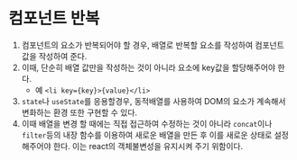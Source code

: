 # 컴포넌트 반복

1. 컴포넌트의 요소가 반복되어야 할 경우, 배열로 반복할 요소를 작성하여 컴포넌트 값을 작성하여 준다.
2. 이때, 단순히 배열 값만을 작성하는 것이 아니라 요소에 key값을 할당해주어야 한다.
    - 예 `<li key={key}>{value}</li>`
3. `state`나 `useState`를 응용할경우, 동적배열를 사용하여 DOM의 요소가 계속해서 변화하는 환경 또한 구현할 수 있다.
4. 이때 배열을 변경 할 때에는 직접 접근하여 수정하는 것이 아니라 `concat`이나 `filter`등의 내장 함수를 이용하여 새로운 배열을 만든 후 이를 새로운 상태로 설정해주어야 한다. 이는 react의 객체불변성을 유지시켜 주기 위함이다.
